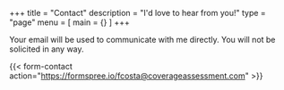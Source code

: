 +++
title = "Contact"
description = "I'd love to hear from you!"
type = "page"
menu = [
  main = {}
]
+++

Your email will be used to communicate with me directly. You will not be solicited in any way.

{{< form-contact action="https://formspree.io/fcosta@coverageassessment.com"  >}}
